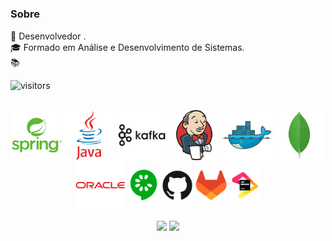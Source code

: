 <div align="left" >

  #
  
  ### Sobre
   🚀 Desenvolvedor .
   <br> 🎓 Formado em Análise e Desenvolvimento de Sistemas.
    <br> 📚 
  
  ![visitors](https://visitor-badge.laobi.icu/badge?page_id=https://github.com/gclobato)
    <div align="center">
   
   <div style="display: inline_block"><br>
    <img align="center" alt="Guilherme-Spring" height="80" width="80" src="https://github.com/devicons/devicon/blob/master/icons/spring/spring-original-wordmark.svg">
    <img align="center" alt="Guilherme-Java" height="80" width="80" src="https://github.com/devicons/devicon/blob/master/icons/java/java-original-wordmark.svg">
    <img align="center" alt="Guilherme-Kafka" height="80" width="80" src="https://github.com/devicons/devicon/blob/master/icons/apachekafka/apachekafka-original-wordmark.svg">
    <img align="center" alt="Guilherme-Jenkins" height="80" width="80" src="https://github.com/devicons/devicon/blob/master/icons/jenkins/jenkins-original.svg">
    <img align="center" alt="Guilherme-Jenkins" height="80" width="80" src="https://github.com/devicons/devicon/blob/master/icons/docker/docker-original.svg">
    <img align="center" alt="Guilherme-Jenkins" height="80" width="80" src="https://github.com/devicons/devicon/blob/master/icons/mongodb/mongodb-original.svg">
    <img align="center" alt="Guilherme-Jenkins" height="80" width="80" src="https://github.com/devicons/devicon/blob/master/icons/oracle/oracle-original.svg">
    <img align="center" alt="Guilherme-Jenkins" height="50" width="50" src="https://github.com/devicons/devicon/blob/master/icons/cucumber/cucumber-plain.svg">
    <img align="center" alt="Guilherme-Jenkins" height="50" width="50" src="https://github.com/devicons/devicon/blob/master/icons/github/github-original.svg">
    <img align="center" alt="Guilherme-Jenkins" height="50" width="50" src="https://github.com/devicons/devicon/blob/master/icons/gitlab/gitlab-original.svg">
    <img align="center" alt="Guilherme-IDEA" height="50" width="50" src="https://github.com/devicons/devicon/blob/master/icons/jetbrains/jetbrains-original.svg">
  </div>
  <br>
  <div> 
    <a href = "mailto:guilherme.lobato09@gmail.com"><img src="https://img.shields.io/badge/Gmail-D14836?style=for-the-badge&logo=gmail&logoColor=white" target="_blank"></a>
    <a href="https://www.linkedin.com/in" target="_blank"><img src="https://img.shields.io/badge/LinkedIn-0077B5?style=for-the-badge&logo=linkedin&logoColor=white" target="_blank"></a> 
  </div>
   
   
   
   
  
   
